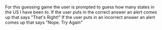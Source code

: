 For this guessing game the user is prompted to guess how many
states in the US I have been to. 
If the user puts in the correct answer an alert comes up that
says "That's Right!"
If the user puts in an incorrect answer an alert comes up that
says "Nope. Try Again"
